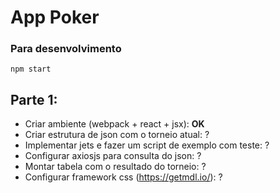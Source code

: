 # App Poker

### Para desenvolvimento

```
npm start
```

## Parte 1:
* Criar ambiente (webpack + react + jsx): **OK**
* Criar estrutura de json com o torneio atual: ?
* Implementar jets e fazer um script de exemplo com teste: ?
* Configurar axiosjs para consulta do json: ?
* Montar tabela com o resultado do torneio: ?
* Configurar framework css (https://getmdl.io/): ?
